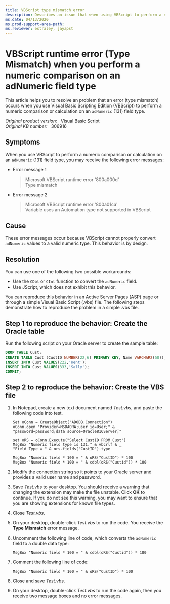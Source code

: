 ```yaml
---
title: VBScript type mismatch error
description: Describes an issue that when using VBScript to perform a numeric comparison or calculation on an adNumeric (131) field type, type mismatch error occurs.
ms.date: 04/13/2020
ms.prod-support-area-path: 
ms.reviewer: estraley, jayapst
---
```

# VBScript runtime error (Type Mismatch) when you perform a numeric comparison on an adNumeric field type

This article helps you to resolve an problem that an error (type mismatch) occurs when you use Visual Basic Scripting Edition (VBScript) to perform a numeric comparison or calculation on an `adNumeric` (131) field type.

_Original product version:_ &nbsp; Visual Basic Script  
_Original KB number:_ &nbsp; 306916

## Symptoms

When you use VBScript to perform a numeric comparison or calculation on an `adNumeric` (131) field type, you may receive the following error messages:

- Error message 1

    > Microsoft VBScript runtime error '800a000d'  
    > Type mismatch

- Error message 2

    > Microsoft VBScript runtime error '800a01ca'  
    > Variable uses an Automation type not supported in VBScript

## Cause

These error messages occur because VBScript cannot properly convert `adNumeric` values to a valid numeric type. This behavior is by design.

## Resolution

You can use one of the following two possible workarounds:

- Use the `CDbl` or `CInt` function to convert the `adNumeric` field.
- Use JScript, which does not exhibit this behavior.

You can reproduce this behavior in an Active Server Pages (ASP) page or through a simple Visual Basic Script (.vbs) file. The following steps demonstrate how to reproduce the problem in a simple .vbs file.

## Step 1 to reproduce the behavior: Create the Oracle table

Run the following script on your Oracle server to create the sample table:

```sql
DROP TABLE Cust;
CREATE TABLE Cust (CustID NUMBER(22,6) PRIMARY KEY, Name VARCHAR2(50));
INSERT INTO Cust VALUES(222,'Kent');
INSERT INTO Cust VALUES(333,'Sally');
COMMIT;
```

## Step 2 to reproduce the behavior: Create the VBS file

1. In Notepad, create a new text document named *Test.vbs*, and paste the following code into test.

    ```vbs
    Set oConn = CreateObject("ADODB.Connection")
    oConn.open "Provider=MSDAORA;user id=User;" & _
    "password=password;data source=Oracle816Server;"

    set oRS = oConn.Execute("Select CustID FROM Cust")
    MsgBox "Numeric field type is 131." & vbcrlf & _
    "Field Type = " & ors.fields("CustID").type

    MsgBox "Numeric field * 100 = " & oRS("CustID") * 100
    MsgBox "Numeric field * 100 = " & cdbl(oRS("Custid")) * 100
    ```

2. Modify the connection string so it points to your Oracle server and provides a valid user name and password.

3. Save *Test.vbs* to your desktop. You should receive a warning that changing the extension may make the file unstable. Click **OK** to continue. If you do not see this warning, you may want to ensure that you are showing extensions for known file types.

4. Close *Test.vbs*.
5. On your desktop, double-click *Test.vbs* to run the code. You receive the **Type Mismatch** error message.

6. Uncomment the following line of code, which converts the `adNumeric` field to a double data type:

    ```vbs
    MsgBox "Numeric field * 100 = " & cdbl(oRS("Custid")) * 100
    ```

7. Comment the following line of code:

    ```vbs
    MsgBox "Numeric field * 100 = " & oRS("CustID") * 100
    ```

8. Close and save *Test.vbs*.
9. On your desktop, double-click *Test.vbs* to run the code again, then you receive two message boxes and no error messages.

